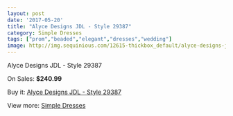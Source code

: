 ```yaml
---
layout: post
date: '2017-05-20'
title: "Alyce Designs JDL - Style 29387"
category: Simple Dresses
tags: ["prom","beaded","elegant","dresses","wedding"]
image: http://img.sequinious.com/12615-thickbox_default/alyce-designs-jdl-style-29387.jpg
---
```

Alyce Designs JDL - Style 29387

On Sales: **$240.99**
<a href="https://www.sequinious.com/simple-dresses/5902-alyce-designs-jdl-style-29387.html"><amp-img layout="responsive" width="600" height="600" src="//img.sequinious.com/12615-thickbox_default/alyce-designs-jdl-style-29387.jpg" alt="Alyce Designs JDL - Style 29387 0" /></a>
<a href="https://www.sequinious.com/simple-dresses/5902-alyce-designs-jdl-style-29387.html"><amp-img layout="responsive" width="600" height="600" src="//img.sequinious.com/12616-thickbox_default/alyce-designs-jdl-style-29387.jpg" alt="Alyce Designs JDL - Style 29387 1" /></a>

Buy it: [Alyce Designs JDL - Style 29387](https://www.sequinious.com/simple-dresses/5902-alyce-designs-jdl-style-29387.html "Alyce Designs JDL - Style 29387")

View more: [Simple Dresses](https://www.sequinious.com/5-simple-dresses "Simple Dresses")